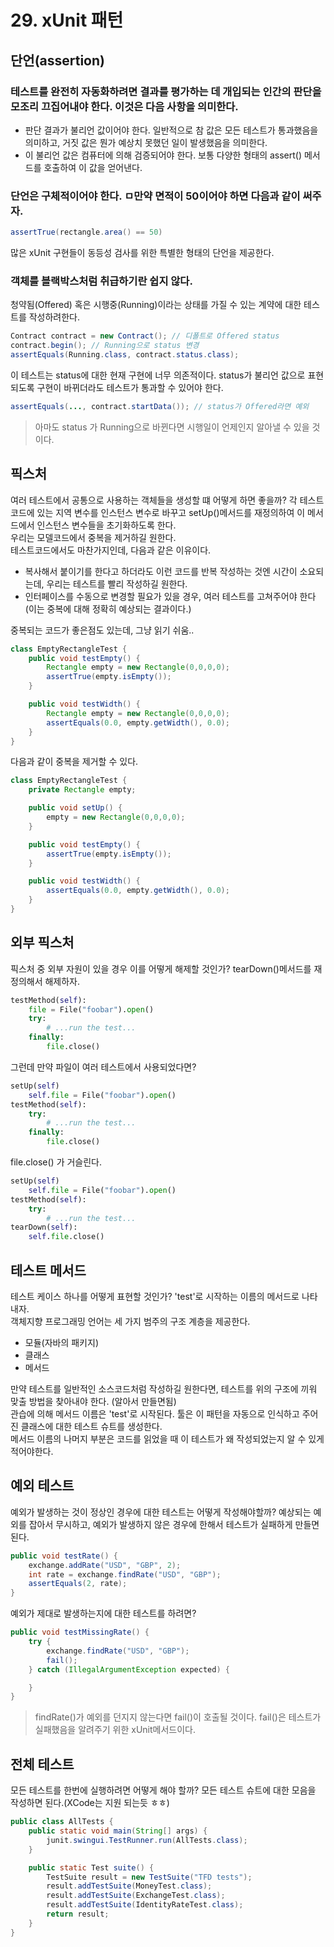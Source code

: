 # 29. xUnit 패턴

## 단언(assertion)
### 테스트를 완전히 자동화하려면 결과를 평가하는 데 개입되는 인간의 판단을 모조리 끄집어내야 한다. 이것은 다음 사항을 의미한다.
 - 판단 결과가 불리언 값이어야 한다. 일반적으로 참 값은 모든 테스트가 통과했음을 의미하고, 거짓 값은 뭔가 예상치 못했던 일이 발생했음을 의미한다. 
 - 이 불리언 값은 컴퓨터에 의해 검증되어야 한다. 보통 다양한 형태의 assert() 메서드를 호출하여 이 값을 얻어낸다.
  
### 단언은 구체적이어야 한다. ㅁ만약 면적이 50이어야 하면 다음과 같이 써주자.
```JAVA
assertTrue(rectangle.area() == 50)
```
많은 xUnit 구현들이 동등성 검사를 위한 특별한 형태의 단언을 제공한다.  
### 객체를 블랙박스처럼 취급하기란 쉽지 않다. 
청약됨(Offered) 혹은 시행중(Running)이라는 상태를 가질 수 있는 계약에 대한 테스트를 작성하려한다.  
```Java
Contract contract = new Contract(); // 디폴트로 Offered status
contract.begin(); // Running으로 status 변경
assertEquals(Running.class, contract.status.class);
```
이 테스트는 status에 대한 현재 구현에 너무 의존적이다. status가 불리언 값으로 표현되도록 구현이 바뀌더라도 테스트가 통과할 수 있어야 한다.  
```JAVA
assertEquals(..., contract.startData()); // status가 Offered라면 예외
```
> 아마도 status 가 Running으로 바뀐다면 시행일이 언제인지 알아낼 수 있을 것이다.  
  
## 픽스처
여러 테스트에서 공통으로 사용하는 객체들을 생성할 떄 어떻게 하면 좋을까? 각 테스트 코드에 있는 지역 변수를 인스턴스 변수로 바꾸고 setUp()메서드를 재정의하여 이 메서드에서 인스턴스 변수들을 초기화하도록 한다.  
우리는 모델코드에서 중복을 제거하길 원한다.  
테스트코드에서도 마찬가지인데, 다음과 같은 이유이다.
 - 복사해서 붙이기를 한다고 하더라도 이런 코드를 반복 작성하는 것엔 시간이 소요되는데, 우리는 테스트를 빨리 작성하길 원한다.
 - 인터페이스를 수동으로 변경할 필요가 있을 경우, 여러 테스트를 고쳐주어야 한다(이는 중복에 대해 정확히 예상되는 결과이다.)  
  
중복되는 코드가 좋은점도 있는데, 그냥 읽기 쉬움..

```Java
class EmptyRectangleTest {
    public void testEmpty() {
        Rectangle empty = new Rectangle(0,0,0,0);
        assertTrue(empty.isEmpty());
    }

    public void testWidth() {
        Rectangle empty = new Rectangle(0,0,0,0);
        assertEquals(0.0, empty.getWidth(), 0.0);
    }
}

```
다음과 같이 중복을 제거할 수 있다.
```Java
class EmptyRectangleTest {
    private Rectangle empty;

    public void setUp() {
        empty = new Rectangle(0,0,0,0);
    }

    public void testEmpty() {
        assertTrue(empty.isEmpty());
    }

    public void testWidth() {
        assertEquals(0.0, empty.getWidth(), 0.0);
    }
}

```

## 외부 픽스처
픽스처 중 외부 자원이 있을 경우 이를 어떻게 해제할 것인가? tearDown()메서드를 재정의해서 해제하자.  
```Python
testMethod(self):
    file = File("foobar").open()
    try:
        # ...run the test...
    finally:
        file.close()
```
그런데 만약 파일이 여러 테스트에서 사용되었다면?
```Python
setUp(self)
    self.file = File("foobar").open()
testMethod(self):
    try:
        # ...run the test...
    finally:
        file.close()
```
file.close() 가 거슬린다.
```Python
setUp(self)
    self.file = File("foobar").open()
testMethod(self):
    try:
        # ...run the test...
tearDown(self):
    self.file.close()
```

## 테스트 메서드
테스트 케이스 하나를 어떻게 표현할 것인가? 'test'로 시작하는 이름의 메서드로 나타내자.  
객체지향 프로그래밍 언어는 세 가지 범주의 구조 계층을 제공한다.  
 - 모듈(자바의 패키지)
 - 클래스
 - 메서드
  
만약 테스트를 일반적인 소스코드처럼 작성하길 원한다면, 테스트를 위의 구조에 끼워 맞출 방법을 찾아내야 한다. (알아서 만들면됨)  
관습에 의해 메서드 이름은 'test'로 시작된다. 툴은 이 패턴을 자동으로 인식하고 주어진 클래스에 대한 테스트 슈트를 생성한다.  
메서드 이름의 나머지 부분은 코드를 읽었을 때 이 테스트가 왜 작성되었는지 알 수 있게 적어야한다.  

## 예외 테스트
예외가 발생하는 것이 정상인 경우에 대한 테스트는 어떻게 작성해야할까? 예상되는 예외를 잡아서 무시하고, 예외가 발생하지 않은 경우에 한해서 테스트가 실패하게 만들면 된다.  
```JAVA
public void testRate() {
    exchange.addRate("USD", "GBP", 2);
    int rate = exchange.findRate("USD", "GBP");
    assertEquals(2, rate);
}
```
예외가 제대로 발생하는지에 대한 테스트를 하려면?
```JAVA
public void testMissingRate() {
    try {
        exchange.findRate("USD", "GBP");
        fail();
    } catch (IllegalArgumentException expected) {

    }
}
```
> findRate()가 예외를 던지지 않는다면 fail()이 호출될 것이다. fail()은 테스트가 실패했음을 알려주기 위한 xUnit메서드이다.

## 전체 테스트
모든 테스트를 한번에 실행하려면 어떻게 해야 할까? 모든 테스트 슈트에 대한 모음을 작성하면 된다.(XCode는 지원 되는듯 ㅎㅎ)  
```Java
public class AllTests {
    public static void main(String[] args) {
        junit.swingui.TestRunner.run(AllTests.class);
    }

    public static Test suite() {
        TestSuite result = new TestSuite("TFD tests");
        result.addTestSuite(MoneyTest.class);
        result.addTestSuite(ExchangeTest.class);
        result.addTestSuite(IdentityRateTest.class);
        return result;
    }
}
```

